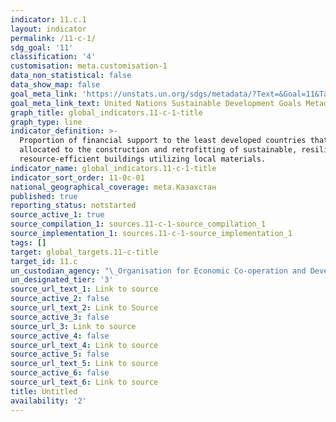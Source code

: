 ```yaml
---
indicator: 11.c.1
layout: indicator
permalink: /11-c-1/
sdg_goal: '11'
classification: '4'
customisation: meta.customisation-1
data_non_statistical: false
data_show_map: false
goal_meta_link: 'https://unstats.un.org/sdgs/metadata/?Text=&Goal=11&Target= '
goal_meta_link_text: United Nations Sustainable Development Goals Metadata (PDF 4.0 MB)
graph_title: global_indicators.11-c-1-title
graph_type: line
indicator_definition: >-
  Proportion of financial support to the least developed countries that is
  allocated to the construction and retrofitting of sustainable, resilient and
  resource-efficient buildings utilizing local materials.
indicator_name: global_indicators.11-c-1-title
indicator_sort_order: 11-0c-01
national_geographical_coverage: meta.Казахстан
published: true
reporting_status: notstarted
source_active_1: true
source_compilation_1: sources.11-c-1-source_compilation_1
source_implementation_1: sources.11-c-1-source_implementation_1
tags: []
target: global_targets.11-c-title
target_id: 11.c
un_custodian_agency: "\_Organisation for Economic Co-operation and Development (OECD) United Nations Environment (UNEP) World Bank (WB)"
un_designated_tier: '3'
source_url_text_1: Link to source
source_active_2: false
source_url_text_2: Link to Source
source_active_3: false
source_url_3: Link to source
source_active_4: false
source_url_text_4: Link to source
source_active_5: false
source_url_text_5: Link to source
source_active_6: false
source_url_text_6: Link to source
title: Untitled
availability: '2'
---
```

